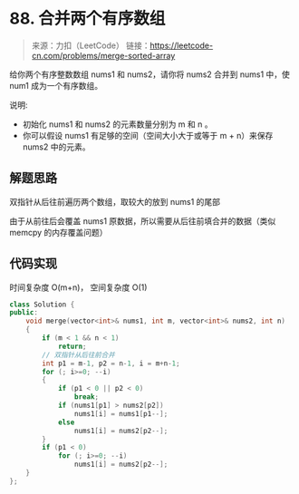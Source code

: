 ﻿# 88. 合并两个有序数组
> 来源：力扣（LeetCode）
链接：https://leetcode-cn.com/problems/merge-sorted-array

给你两个有序整数数组 nums1 和 nums2，请你将 nums2 合并到 nums1 中，使 num1 成为一个有序数组。


说明:

* 初始化 nums1 和 nums2 的元素数量分别为 m 和 n 。
* 你可以假设 nums1 有足够的空间（空间大小大于或等于 m + n）来保存 nums2 中的元素。

## 解题思路
双指针从后往前遍历两个数组，取较大的放到 nums1 的尾部

由于从前往后会覆盖 nums1 原数据，所以需要从后往前填合并的数据（类似 memcpy 的内存覆盖问题）

## 代码实现
时间复杂度 O(m+n)， 空间复杂度 O(1)
```cpp
class Solution {
public:
    void merge(vector<int>& nums1, int m, vector<int>& nums2, int n)
    {
        if (m < 1 && n < 1)
            return;
        // 双指针从后往前合并
        int p1 = m-1, p2 = n-1, i = m+n-1;
        for (; i>=0; --i)
        {
            if (p1 < 0 || p2 < 0)
                break;
            if (nums1[p1] > nums2[p2])
                nums1[i] = nums1[p1--];
            else
                nums1[i] = nums2[p2--];
        }
        if (p1 < 0)
            for (; i>=0; --i)
                nums1[i] = nums2[p2--];   
    }
};
```


